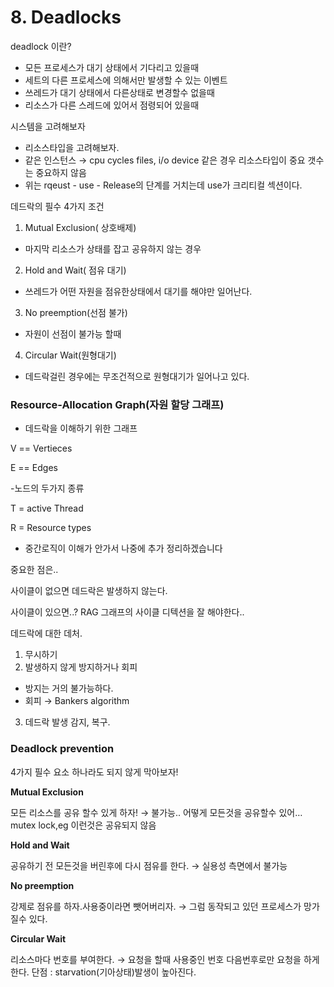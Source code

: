 # 8. Deadlocks

deadlock 이란?

- 모든 프로세스가 대기 상태에서 기다리고 있을때
- 세트의 다른 프로세스에 의해서만 발생할 수 있는 이벤트
- 쓰레드가 대기 상태에서 다른상태로 변경할수 없을때
- 리소스가 다른 스레드에 있어서 점령되어 있을때

시스템을 고려해보자

- 리소스타입을 고려해보자.
- 같은  인스턴스 →  cpu cycles files, i/o device 같은 경우 리소스타입이 중요 갯수는 중요하지 않음
- 위는  rqeust - use - Release의 단계를 거치는데   use가 크리티컬 섹션이다.

데드락의 필수 4가지 조건

1. Mutual Exclusion( 상호배제)
- 마지막 리소스가 상태를 잡고 공유하지 않는 경우
2. Hold and Wait( 점유 대기)
- 쓰레드가 어떤 자원을 점유한상태에서 대기를 해야만 일어난다.
3. No preemption(선점 불가)
- 자원이 선점이 불가능 할때
4. Circular Wait(원형대기)
- 데드락걸린 경우에는 무조건적으로 원형대기가 일어나고 있다.

### Resource-Allocation Graph(자원 할당 그래프)

- 데드락을 이해하기 위한 그래프

V == Vertieces

E == Edges

-노드의 두가지 종류

T = active Thread

R = Resource types

- 중간로직이 이해가 안가서 나중에 추가 정리하겠습니다

중요한 점은..

사이클이 없으면 데드락은 발생하지 않는다.

사이클이 있으면..? RAG 그래프의  사이클 디텍션을 잘 해야한다..

데드락에 대한 데처.

1. 무시하기
2. 발생하지 않게 방지하거나 회피
- 방지는 거의 불가능하다.
- 회피 →   Bankers algorithm
3. 데드락 발생 감지, 복구.

### Deadlock prevention

4가지 필수 요소 하나라도 되지 않게 막아보자!

**Mutual Exclusion**

모든 리소스를 공유 할수 있게 하자! → 불가능.. 어떻게 모든것을 공유할수 있어… mutex lock,eg 이런것은 공유되지 않음

**Hold and Wait**

공유하기 전 모든것을 버린후에 다시 점유를 한다. → 실용성 측면에서 불가능

**No preemption**

강제로 점유를 하자.사용중이라면 뺏어버리자. → 그럼 동작되고 있던 프로세스가 망가질수 있다.

**Circular Wait**

리소스마다 번호를 부여한다. → 요청을 할때 사용중인 번호 다음번후로만 요청을 하게 한다. 
단점 : starvation(기아상태)발생이 높아진다.
